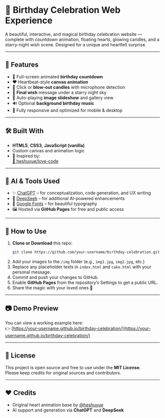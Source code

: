# 🎂 Birthday Celebration Web Experience

A beautiful, interactive, and magical birthday celebration website — complete with countdown animation, floating hearts, glowing candles, and a starry-night wish scene. Designed for a unique and heartfelt surprise.

---

## 🌟 Features

- 🎉 Full-screen animated **birthday countdown**
- ❤️ Heartbeat-style **canvas animation**
- 🎂 Click or **blow-out candles** with microphone detection
- 🌌 **Final wish** message under a starry night sky
- 📸 Auto-playing **image slideshow** and gallery view
- 🔊 Optional **background birthday music**
- 📱 Fully responsive and optimized for mobile & desktop

---

## 🛠️ Built With

- **HTML5**, **CSS3**, **JavaScript (vanilla)**
- Custom canvas and animation logic
- 🎨 Inspired by:  
  [💖 heshuyue/love-code](https://github.com/heshuyue/love-code)

---

## 🤖 AI & Tools Used

- ✨ [ChatGPT](https://chat.openai.com) – for conceptualization, code generation, and UX writing  
- 🧠 [DeepSeek](https://github.com/deepseek-ai) – for additional AI-powered enhancements  
- 🎨 [Google Fonts](https://fonts.google.com) – for beautiful typography  
- 🖼️ Hosted via **GitHub Pages** for free and public access  

---

## 🚀 How to Use

1. **Clone or Download** this repo:
   ```bash
   git clone https://github.com/your-username/birthday-celebration.git
   ```
2. Add your images to the `/img` folder (e.g., `img1.jpg`, `img2.jpg`, etc.)
3. Replace any placeholder texts in `index.html` and `cake.html` with your personal message.
4. Commit and push your changes to GitHub.
5. Enable **GitHub Pages** from the repository’s Settings to get a public URL.
6. Share the magic with your loved ones 💖

---

## 📷 Demo Preview

You can view a working example here:  
👉 [https://your-username.github.io/birthday-celebration/](https://your-username.github.io/birthday-celebration/)

---

## 📄 License

This project is open source and free to use under the **MIT License**.  
Please keep credits for original sources and contributors.

---

## ❤️ Credits

- Original heart animation base by [@heshuyue](https://github.com/heshuyue/love-code)
- AI support and generation via **ChatGPT** and **DeepSeek**
